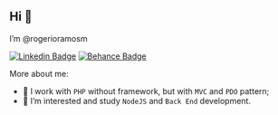 ## Hi 👋

I’m @rogerioramosm

[![Linkedin Badge](https://img.shields.io/badge/-LinkedIn-blue?style=flat-square&logo=Linkedin&logoColor=white&link=https://www.linkedin.com/in/rogerioramosm/)](https://www.linkedin.com/in/rogerioramosm/)
[![Behance Badge](https://img.shields.io/badge/Behance-1769ff?style=flat-square&logo=behance&logoColor=white&link=https://www.behance.net/rogerioramosm)](https://www.behance.net/rogerioramosm)

More about me:
- 🌱 I work with `PHP` without framework, but with `MVC` and `PDO` pattern;
- 👀 I’m interested and study `NodeJS` and `Back End` development.
